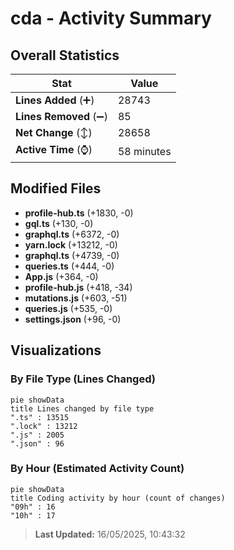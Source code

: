 # cda - Activity Summary 

## Overall Statistics

| Stat                   | Value                                                             |
| ---------------------- | ----------------------------------------------------------------- |
| **Lines Added** (➕)   | 28743                                          |
| **Lines Removed** (➖) | 85                                        |
| **Net Change** (↕)    | 28658                |
| **Active Time** (⌚)   | 58 minutes |


## Modified Files
- **profile-hub.ts** (+1830, -0)
- **gql.ts** (+130, -0)
- **graphql.ts** (+6372, -0)
- **yarn.lock** (+13212, -0)
- **graphql.ts** (+4739, -0)
- **queries.ts** (+444, -0)
- **App.js** (+364, -0)
- **profile-hub.js** (+418, -34)
- **mutations.js** (+603, -51)
- **queries.js** (+535, -0)
- **settings.json** (+96, -0)

## Visualizations

### By File Type (Lines Changed)

```mermaid
pie showData
title Lines changed by file type
".ts" : 13515
".lock" : 13212
".js" : 2005
".json" : 96
```

### By Hour (Estimated Activity Count)

```mermaid
pie showData
title Coding activity by hour (count of changes)
"09h" : 16
"10h" : 17
```


> **Last Updated:** 16/05/2025, 10:43:32